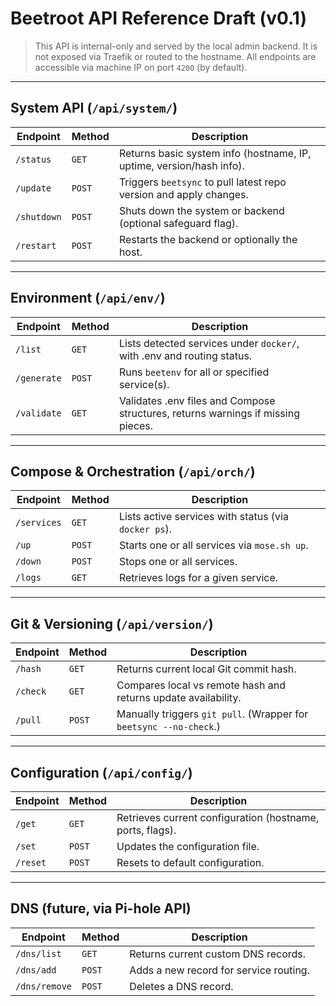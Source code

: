 # Beetroot API Reference Draft (v0.1)

> This API is internal-only and served by the local admin backend. It is not exposed via Traefik or routed to the hostname. All endpoints are accessible via machine IP on port `4200` (by default).

---
## System API (`/api/system/`)

|Endpoint|Method|Description|
|---|---|---|
|`/status`|`GET`|Returns basic system info (hostname, IP, uptime, version/hash info).|
|`/update`|`POST`|Triggers `beetsync` to pull latest repo version and apply changes.|
|`/shutdown`|`POST`|Shuts down the system or backend (optional safeguard flag).|
|`/restart`|`POST`|Restarts the backend or optionally the host.|

---

## Environment (`/api/env/`)

|Endpoint|Method|Description|
|---|---|---|
|`/list`|`GET`|Lists detected services under `docker/`, with .env and routing status.|
|`/generate`|`POST`|Runs `beetenv` for all or specified service(s).|
|`/validate`|`GET`|Validates .env files and Compose structures, returns warnings if missing pieces.|

---

## Compose & Orchestration (`/api/orch/`)

| Endpoint    | Method | Description                                          |
| ----------- | ------ | ---------------------------------------------------- |
| `/services` | `GET`  | Lists active services with status (via `docker ps`). |
| `/up`       | `POST` | Starts one or all services via `mose.sh up`.         |
| `/down`     | `POST` | Stops one or all services.                           |
| `/logs`     | `GET`  | Retrieves logs for a given service.                  |

---

## Git & Versioning (`/api/version/`)

| Endpoint | Method | Description                                                        |
| -------- | ------ | ------------------------------------------------------------------ |
| `/hash`  | `GET`  | Returns current local Git commit hash.                             |
| `/check` | `GET`  | Compares local vs remote hash and returns update availability.     |
| `/pull`  | `POST` | Manually triggers `git pull`. (Wrapper for `beetsync --no-check`.) |

---

## Configuration (`/api/config/`)

|Endpoint|Method|Description|
|---|---|---|
|`/get`|`GET`|Retrieves current configuration (hostname, ports, flags).|
|`/set`|`POST`|Updates the configuration file.|
|`/reset`|`POST`|Resets to default configuration.|

---

## DNS (future, via Pi-hole API)

|Endpoint|Method|Description|
|---|---|---|
|`/dns/list`|`GET`|Returns current custom DNS records.|
|`/dns/add`|`POST`|Adds a new record for service routing.|
|`/dns/remove`|`POST`|Deletes a DNS record.|
